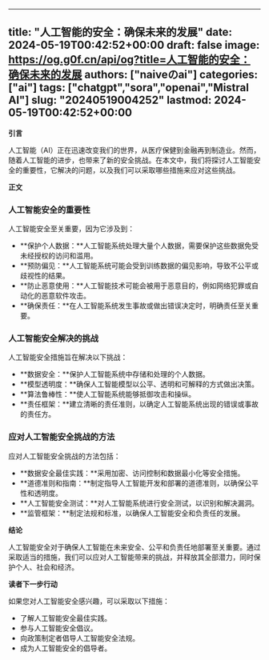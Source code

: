 
---
title: "人工智能的安全：确保未来的发展"
date: 2024-05-19T00:42:52+00:00
draft: false
image: https://og.g0f.cn/api/og?title=人工智能的安全：确保未来的发展
authors: ["naiveのai"]
categories: ["ai"]
tags: ["chatgpt","sora","openai","Mistral AI"]
slug: "20240519004252"
lastmod: 2024-05-19T00:42:52+00:00
---
**引言**

人工智能（AI）正在迅速改变我们的世界，从医疗保健到金融再到制造业。然而，随着人工智能的进步，也带来了新的安全挑战。在本文中，我们将探讨人工智能安全的重要性，它解决的问题，以及我们可以采取哪些措施来应对这些挑战。

**正文**

### 人工智能安全的重要性

人工智能安全至关重要，因为它涉及到：

* **保护个人数据：**人工智能系统处理大量个人数据，需要保护这些数据免受未经授权的访问和滥用。
* **预防偏见：**人工智能系统可能会受到训练数据的偏见影响，导致不公平或歧视性的结果。
* **防止恶意使用：**人工智能技术可能会被用于恶意目的，例如网络犯罪或自动化的恶意软件攻击。
* **确保责任：**在人工智能系统发生事故或做出错误决定时，明确责任至关重要。

### 人工智能安全解决的挑战

人工智能安全措施旨在解决以下挑战：

* **数据安全：**保护人工智能系统中存储和处理的个人数据。
* **模型透明度：**确保人工智能模型以公平、透明和可解释的方式做出决策。
* **算法鲁棒性：**使人工智能系统能够抵御攻击和操纵。
* **责任框架：**建立清晰的责任准则，以确定人工智能系统出现的错误或事故的责任方。

### 应对人工智能安全挑战的方法

应对人工智能安全挑战的方法包括：

* **数据安全最佳实践：**采用加密、访问控制和数据最小化等安全措施。
* **道德准则和指南：**制定指导人工智能开发和部署的道德准则，以确保公平性和透明度。
* **人工智能安全测试：**对人工智能系统进行安全测试，以识别和解决漏洞。
* **监管框架：**制定法规和标准，以确保人工智能安全和负责任的发展。

**结论**

人工智能安全对于确保人工智能在未来安全、公平和负责任地部署至关重要。通过采取适当的措施，我们可以应对人工智能带来的挑战，并释放其全部潜力，同时保护个人、社会和经济。

**读者下一步行动**

如果您对人工智能安全感兴趣，可以采取以下措施：

* 了解人工智能安全最佳实践。
* 参与人工智能安全倡议。
* 向政策制定者倡导人工智能安全法规。
* 成为人工智能安全的倡导者。